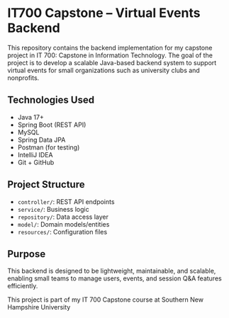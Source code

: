 # IT700 Capstone – Virtual Events Backend

This repository contains the backend implementation for my capstone project in IT 700: Capstone in Information Technology. 
The goal of the project is to develop a scalable Java-based backend system to support virtual events for small organizations 
such as university clubs and nonprofits.

## Technologies Used
- Java 17+
- Spring Boot (REST API)
- MySQL
- Spring Data JPA
- Postman (for testing)
- IntelliJ IDEA
- Git + GitHub

## Project Structure
- `controller/`: REST API endpoints
- `service/`: Business logic
- `repository/`: Data access layer
- `model/`: Domain models/entities
- `resources/`: Configuration files

## Purpose
This backend is designed to be lightweight, maintainable, and scalable, enabling small teams to manage users, events, and session Q&A features efficiently.

This project is part of my IT 700 Capstone course at Southern New Hampshire University
